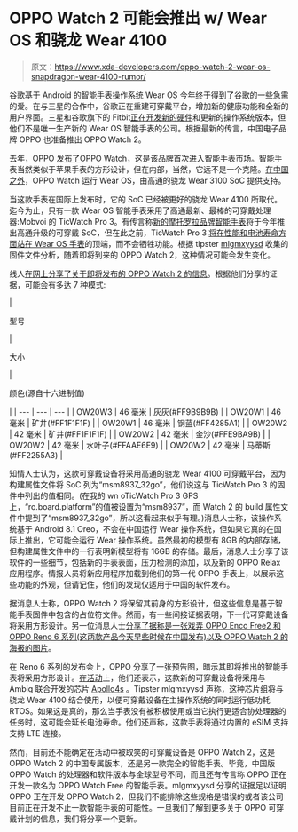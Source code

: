 # OPPO Watch 2 可能会推出 w/ Wear OS 和骁龙 Wear 4100

> 原文：<https://www.xda-developers.com/oppo-watch-2-wear-os-snapdragon-wear-4100-rumor/>

谷歌基于 Android 的智能手表操作系统 Wear OS 今年终于得到了谷歌的一些急需的爱。在与三星的合作中，谷歌正在重建可穿戴平台，增加新的健康功能和全新的用户界面。三星和谷歌旗下的 Fitbit[正在开发新的硬件](https://www.xda-developers.com/fitbit-and-samsung-are-working-on-new-watches-with-wear-os/)和更新的操作系统版本，但他们不是唯一生产新的 Wear OS 智能手表的公司。根据最新的传言，中国电子品牌 OPPO 也准备推出 OPPO Watch 2。

去年，OPPO [发布了](https://www.xda-developers.com/oppo-watch-snapdragon-wear-2500-vooc-charging/)OPPO Watch，这是该品牌首次进入智能手表市场。智能手表当然类似于苹果手表的方形设计，但在内部，当然，它远不是一个克隆。[在中国之外](https://www.xda-developers.com/oppo-reno-4-pro-global-90hz-curved-super-amoled-display-65w-charging-snapdragon-720g/)，OPPO Watch 运行 Wear OS，由高通的骁龙 Wear 3100 SoC 提供支持。

当这款手表在国际上发布时，它的 SoC 已经被更好的骁龙 Wear 4100 所取代。迄今为止，只有一款 Wear OS 智能手表采用了高通最新、最棒的可穿戴处理器:Mobvoi 的 TicWatch Pro 3。有传言称[新的摩托罗拉品牌智能手表](https://www.xda-developers.com/new-moto-branded-smartwatches-are-coming-but-theyre-not-what-you-may-think/)将于今年推出高通升级的可穿戴 SoC，但在此之前，TicWatch Pro 3 [将在性能和电池寿命方面站在 Wear OS 手表](https://www.xda-developers.com/mobvoi-ticwatch-pro-3-review/)的顶端，而不会牺牲功能。根据 tipster [mlgmxyysd](https://forum.xda-developers.com/m/mlgmxyysd.8430637/) 收集的固件文件分析，随着即将到来的 OPPO Watch 2，这种情况可能会发生变化。

线人[在网上分享了关于即将发布的 OPPO Watch 2 的信息](https://www.coolapk.com/feed/27271884?shareKey=MTI1YWYzOWFhYzZmNjBhZmNlZGU~)。根据他们分享的证据，可能会有多达 7 种模式:

| 

型号

 | 

大小

 | 

颜色(源自十六进制值)

 |
| --- | --- | --- |
| OW20W3 | 46 毫米 | 灰灰(#FF9B9B9B) |
| OW20W1 | 46 毫米 | 矿井(#FF1F1F1F) |
| OW20W1 | 46 毫米 | 钢蓝(#FF4285A1) |
| OW20W2 | 42 毫米 | 矿井(#FF1F1F1F) |
| OW20W2 | 42 毫米 | 金沙(#FFE9BA9B) |
| OW20W2 | 42 毫米 | 水叶子(#FFAAE6E9) |
| OW20W2 | 42 毫米 | 马蒂斯(#FF2255A3) |

知情人士认为，这款可穿戴设备将采用高通的骁龙 Wear 4100 可穿戴平台，因为构建属性文件将 SoC 列为“msm8937_32go”，他们说这与 TicWatch Pro 3 的固件中列出的值相同。(在我的 wn oTicWatch Pro 3 GPS 上，“ro.board.platform”的值被设置为“msm8937”，而 Watch 2 的 build 属性文件中提到了“msm8937_32go”，所以这看起来似乎有理。)消息人士称，该操作系统基于 Android 8.1 Oreo，不会在中国运行 Wear 操作系统，但如果它真的在国际上推出，它可能会运行 Wear 操作系统。虽然最初的模型有 8GB 的内部存储，但构建属性文件中的一行表明新模型将有 16GB 的存储。最后，消息人士分享了该软件的一些细节，包括新的手表表面，压力检测的添加，以及新的 OPPO Relax 应用程序。情报人员将新应用程序加载到他们的第一代 OPPO 手表上，以展示这些功能的外观，但请记住，他们的发现仅适用于中国的软件发布。

据消息人士称，OPPO Watch 2 将保留其前身的方形设计，但这些信息是基于智能手表固件中包含的占位符文件。然而，有一些间接证据表明，下一代可穿戴设备将采用方形设计。另一位消息人士[分享了据称是一张戏弄 OPPO Enco Free2 和 OPPO Reno 6 系列(这两款产品今天早些时候在中国发布)以及 OPPO Watch 2 的海报的图片](https://www.coolapk.com/feed/27152413?shareKey=ODAyMzY5NDlkMzYzNjBhZjI1OTg~)。

在 Reno 6 系列的发布会上，OPPO 分享了一张预告图，暗示其即将推出的智能手表将采用方形设计。[在活动](https://weibo.com/5043755013/KhpCt6dit?ssl_rnd=1622150709.6414&type=comment#_rnd1622150710950)上，他们还表示，这款新的可穿戴设备将采用与 Ambiq 联合开发的芯片 [Apollo4s](https://www.prnewswire.com/news-releases/apollo4-soc-family-from-ambiq-redefines-ultra-low-power-in-battery-powered-intelligent-endpoint-iot-devices-featuring-always-on-voice-processing-301129986.html) 。Tipster mlgmxyysd 声称，这种芯片组将与骁龙 Wear 4100 结合使用，以便可穿戴设备在主操作系统的同时运行低功耗 RTOS。如果这是真的，那么当手表没有被积极使用或当它执行更适合协处理器的任务时，这可能会延长电池寿命。他们还声称，这款手表将通过内置的 eSIM 支持支持 LTE 连接。

然而，目前还不能确定在活动中被取笑的可穿戴设备是 OPPO Watch 2，这是 OPPO Watch 2 的中国专属版本，还是另一款完全的智能手表。毕竟，中国版 OPPO Watch 的处理器和软件版本与全球型号不同，而且还有传言称 OPPO 正在开发一款名为 OPPO Watch Free 的智能手表。mlgmxyysd 分享的证据足以证明 OPPO 正在开发 OPPO Watch 2，但我们不能排除这些规格是错误的或者该公司目前正在开发不止一款智能手表的可能性。一旦我们了解到更多关于 OPPO 可穿戴计划的信息，我们将分享一个更新。